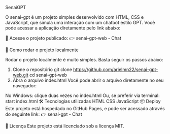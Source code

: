 SenaiGPT


O senai-gpt é um projeto simples desenvolvido com HTML, CSS e JavaScript, que simula uma interação com um chatbot estilo GPT.
Você pode acessar a aplicação diretamente pelo link abaixo:

🔗 Acesse o projeto publicado:
👉 senai-gpt-web - Chat

🚀 Como rodar o projeto localmente

Rodar o projeto localmente é muito simples. Basta seguir os passos abaixo:

1. Clone o repositório
git clone https://github.com/arielmn22/senai-gpt-web.git
cd senai-gpt-web
2. Abra o arquivo index.html
Você pode abrir o arquivo diretamente no seu navegador:

No Windows: clique duas vezes no index.html
Ou, se preferir via terminal:
start index.html
🛠️ Tecnologias utilizadas
HTML
CSS
JavaScript
📦 Deploy
Este projeto está hospedado no GitHub Pages, e pode ser acessado através do seguinte link:
👉 senai-gpt - Chat

📄 Licença
Este projeto está licenciado sob a licença MIT.
